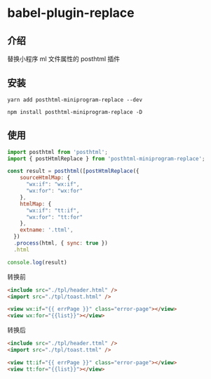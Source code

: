 # babel-plugin-replace

## 介绍

替换小程序 ml 文件属性的 posthtml 插件

## 安装

```
yarn add posthtml-miniprogram-replace --dev
```

```
npm install posthtml-miniprogram-replace -D
```

## 使用


```js
import posthtml from 'posthtml';
import { postHtmlReplace } from 'posthtml-miniprogram-replace';

const result = posthtml([postHtmlReplace({
    sourceHtmlMap: {
      "wx:if": "wx:if",
      "wx:for": "wx:for"
    },
    htmlMap: {
      "wx:if": "tt:if",
      "wx:for": "tt:for"
    },
    extname: '.ttml',
  })
  .process(html, { sync: true })
  .html

console.log(result)
```

转换前


```html
<include src="./tpl/header.html" />
<import src="./tpl/toast.html" />

<view wx:if="{{ errPage }}" class="error-page"></view>
<view wx:for="{{list}}"></view>

```

转换后


```html
<include src="./tpl/header.ttml" />
<import src="./tpl/toast.ttml" />

<view tt:if="{{ errPage }}" class="error-page"></view>
<view tt:for="{{list}}"></view>
```
